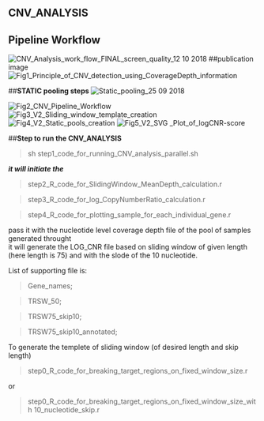 ## CNV_ANALYSIS
  ## Pipeline Workflow
  ![CNV_Analysis_work_flow_FINAL_screen_quality_12 10 2018](https://user-images.githubusercontent.com/8995865/69148320-51351800-0ad4-11ea-88cb-0e56cabf89ec.png)
  ##publication image
![Fig1_Principle_of_CNV_detection_using_CoverageDepth_information](https://user-images.githubusercontent.com/8995865/115881826-6f7f1000-a44c-11eb-9aae-8fc45691a12e.png)
    
##**STATIC pooling steps**
![Static_pooling_25 09 2018](https://user-images.githubusercontent.com/8995865/69148410-86da0100-0ad4-11ea-810c-db1877dc94c4.png)

![Fig2_CNV_Pipeline_Workflow](https://user-images.githubusercontent.com/8995865/115881872-7b6ad200-a44c-11eb-8eeb-aa3bdad62eed.png)
![Fig3_V2_Sliding_window_template_creation](https://user-images.githubusercontent.com/8995865/115881888-80c81c80-a44c-11eb-9ffa-b96ef833e922.png)
![Fig4_V2_Static_pools_creation](https://user-images.githubusercontent.com/8995865/115881916-89b8ee00-a44c-11eb-9e3b-0606e85b3ed9.png)
![Fig5_V2_SVG _Plot_of_logCNR-score](https://user-images.githubusercontent.com/8995865/115881937-8e7da200-a44c-11eb-9cd5-83b35f987d67.png)





##**Step to run the CNV_ANALYSIS**
> sh step1_code_for_running_CNV_analysis_parallel.sh

***it will initiate the***

> step2_R_code_for_SlidingWindow_MeanDepth_calculation.r

> step3_R_code_for_log_CopyNumberRatio_calculation.r

> step4_R_code_for_plotting_sample_for_each_individual_gene.r

pass it with the nucleotide level coverage depth file of the pool of samples generated throught <GATK DepthOfCoverage>  
it will generate the LOG_CNR file based on sliding window of given length (here length is 75) and with the slode of the 10 nucleotide.
  
List of supporting file is:
  
> Gene_names;

> TRSW_50;

> TRSW75_skip10;

> TRSW75_skip10_annotated;

To generate the templete of sliding window (of desired length and skip length)
 
> step0_R_code_for_breaking_target_regions_on_fixed_window_size.r

or

> step0_R_code_for_breaking_target_regions_on_fixed_window_size_with 10_nucleotide_skip.r

